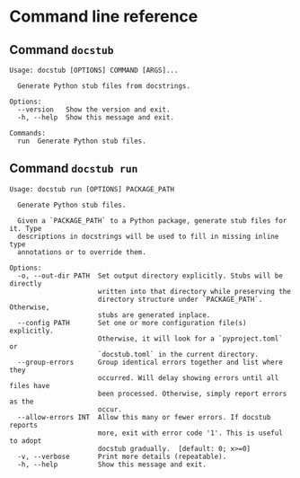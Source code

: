 # Command line reference

## Command `docstub`

<!--- The following block is checked by the test suite --->
<!--- begin cli-docstub --->

```plain
Usage: docstub [OPTIONS] COMMAND [ARGS]...

  Generate Python stub files from docstrings.

Options:
  --version   Show the version and exit.
  -h, --help  Show this message and exit.

Commands:
  run  Generate Python stub files.
```

<!--- end cli-docstub --->


## Command `docstub run`

<!--- The following block is checked by the test suite --->
<!--- begin cli-docstub-run --->

```plain
Usage: docstub run [OPTIONS] PACKAGE_PATH

  Generate Python stub files.

  Given a `PACKAGE_PATH` to a Python package, generate stub files for it. Type
  descriptions in docstrings will be used to fill in missing inline type
  annotations or to override them.

Options:
  -o, --out-dir PATH  Set output directory explicitly. Stubs will be directly
                      written into that directory while preserving the
                      directory structure under `PACKAGE_PATH`. Otherwise,
                      stubs are generated inplace.
  --config PATH       Set one or more configuration file(s) explicitly.
                      Otherwise, it will look for a `pyproject.toml` or
                      `docstub.toml` in the current directory.
  --group-errors      Group identical errors together and list where they
                      occurred. Will delay showing errors until all files have
                      been processed. Otherwise, simply report errors as the
                      occur.
  --allow-errors INT  Allow this many or fewer errors. If docstub reports
                      more, exit with error code '1'. This is useful to adopt
                      docstub gradually.  [default: 0; x>=0]
  -v, --verbose       Print more details (repeatable).
  -h, --help          Show this message and exit.
```

<!--- end cli-docstub-run --->
